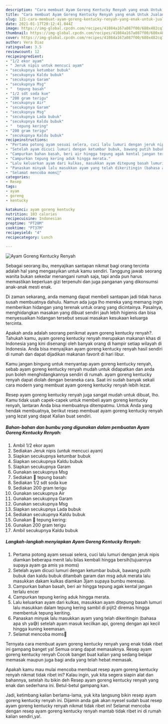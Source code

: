 ```yaml
---
description: "Cara membuat Ayam Goreng Kentucky Renyah yang enak Untuk Jualan"
title: "Cara membuat Ayam Goreng Kentucky Renyah yang enak Untuk Jualan"
slug: 121-cara-membuat-ayam-goreng-kentucky-renyah-yang-enak-untuk-jualan
date: 2021-01-17T20:12:41.044Z
image: https://img-global.cpcdn.com/recipes/41084a167a087f00/680x482cq70/ayam-goreng-kentucky-renyah-foto-resep-utama.jpg
thumbnail: https://img-global.cpcdn.com/recipes/41084a167a087f00/680x482cq70/ayam-goreng-kentucky-renyah-foto-resep-utama.jpg
cover: https://img-global.cpcdn.com/recipes/41084a167a087f00/680x482cq70/ayam-goreng-kentucky-renyah-foto-resep-utama.jpg
author: Vera Diaz
ratingvalue: 3.5
reviewcount: 12
recipeingredient:
- "1/2 ekor ayam"
- " Jeruk nipis untuk mencuci ayam"
- "secukupnya ketumbar bubuk"
- "secukupnya Kaldu bubuk"
- "secukupnya Garam"
- "secukupnya Msg"
- "  tepung basah"
- "1/2 sdt soda kue"
- "200 gram terigu"
- "secukupnya Air"
- "secukupnya Garam"
- "secukupnya Msg"
- "secukupnya Lada bubuk"
- "secukupnya Kaldu bubuk"
- "  tepung kering"
- "200 gram terigu"
- "secukupnya Kaldu bubuk"
recipeinstructions:
- "Pertama potong ayam sesuai selera, cuci lalu lumuri dengan jeruk nipis diamkan beberapa menit lalu bilas kembali hingga bersih(tujuannya supaya ayam ga amis ya moms)"
- "Setelah ayam dicuci lumuri dengan ketumbar bubuk, bawang putih bubuk dan kaldu bubuk ditambah garam dan msg aduk merata lalu masukkan dakam kulkas diamkan 3jam supaya bumbu meresap."
- "Campurkan bahan basah, beri air hingga tepung agak kental jangan terlalu encer"
- "Campurkan tepung kering aduk hingga merata."
- "Lalu keluarkan ayam dari kulkas, masukkan ayam ditepung basah lumuri lalu masukkan dalam tepung kering sambil di pijit2 diremas hingga membentuk tepung keriting."
- "Panaskan minyak lalu masukkan ayam yang telah dikeritingin (bahasa apa sh ya😅) setelah ayam masuk kecilkan api, goreng dengan api kecil hingga kuning keemasan."
- "Selamat mencoba moms💙"
categories:
- Resep
tags:
- ayam
- goreng
- kentucky

katakunci: ayam goreng kentucky 
nutrition: 103 calories
recipecuisine: Indonesian
preptime: "PT20M"
cooktime: "PT37M"
recipeyield: "4"
recipecategory: Lunch

---
```



![Ayam Goreng Kentucky Renyah](https://img-global.cpcdn.com/recipes/41084a167a087f00/680x482cq70/ayam-goreng-kentucky-renyah-foto-resep-utama.jpg)

Sebagai seorang ibu, menyajikan santapan nikmat bagi orang tercinta adalah hal yang mengasyikan untuk kamu sendiri. Tanggung jawab seorang  wanita bukan sekedar menangani rumah saja, tapi anda pun harus memastikan keperluan gizi terpenuhi dan juga panganan yang dikonsumsi anak-anak mesti enak.

Di zaman  sekarang, anda memang dapat membeli santapan jadi tidak harus susah membuatnya dahulu. Namun ada juga lho mereka yang memang ingin memberikan hidangan yang terenak untuk orang yang dicintainya. Pasalnya, menghidangkan masakan yang dibuat sendiri jauh lebih higienis dan bisa menyesuaikan hidangan tersebut sesuai masakan kesukaan keluarga tercinta. 



Apakah anda adalah seorang penikmat ayam goreng kentucky renyah?. Tahukah kamu, ayam goreng kentucky renyah merupakan makanan khas di Indonesia yang kini disenangi oleh banyak orang di hampir setiap wilayah di Indonesia. Anda bisa menyajikan ayam goreng kentucky renyah hasil sendiri di rumah dan dapat dijadikan makanan favorit di hari libur.

Kamu jangan bingung untuk menyantap ayam goreng kentucky renyah, sebab ayam goreng kentucky renyah mudah untuk didapatkan dan anda pun boleh menghidangkannya sendiri di rumah. ayam goreng kentucky renyah dapat diolah dengan beraneka cara. Saat ini sudah banyak sekali cara modern yang membuat ayam goreng kentucky renyah lebih lezat.

Resep ayam goreng kentucky renyah juga sangat mudah untuk dibuat, lho. Kamu tidak usah capek-capek untuk membeli ayam goreng kentucky renyah, lantaran Anda bisa membuatnya ditempatmu. Untuk Anda yang hendak membuatnya, berikut resep membuat ayam goreng kentucky renyah yang lezat yang dapat Kalian buat sendiri.

<!--inarticleads1-->

##### Bahan-bahan dan bumbu yang digunakan dalam pembuatan Ayam Goreng Kentucky Renyah:

1. Ambil 1/2 ekor ayam
1. Sediakan  Jeruk nipis (untuk mencuci ayam)
1. Siapkan secukupnya ketumbar bubuk
1. Siapkan secukupnya Kaldu bubuk
1. Siapkan secukupnya Garam
1. Gunakan secukupnya Msg
1. Sediakan  🌴 tepung basah:
1. Sediakan 1/2 sdt soda kue
1. Sediakan 200 gram terigu
1. Gunakan secukupnya Air
1. Gunakan secukupnya Garam
1. Gunakan secukupnya Msg
1. Siapkan secukupnya Lada bubuk
1. Sediakan secukupnya Kaldu bubuk
1. Gunakan  🌱 tepung kering:
1. Gunakan 200 gram terigu
1. Ambil secukupnya Kaldu bubuk




<!--inarticleads2-->

##### Langkah-langkah menyiapkan Ayam Goreng Kentucky Renyah:

1. Pertama potong ayam sesuai selera, cuci lalu lumuri dengan jeruk nipis diamkan beberapa menit lalu bilas kembali hingga bersih(tujuannya supaya ayam ga amis ya moms)
1. Setelah ayam dicuci lumuri dengan ketumbar bubuk, bawang putih bubuk dan kaldu bubuk ditambah garam dan msg aduk merata lalu masukkan dakam kulkas diamkan 3jam supaya bumbu meresap.
1. Campurkan bahan basah, beri air hingga tepung agak kental jangan terlalu encer
1. Campurkan tepung kering aduk hingga merata.
1. Lalu keluarkan ayam dari kulkas, masukkan ayam ditepung basah lumuri lalu masukkan dalam tepung kering sambil di pijit2 diremas hingga membentuk tepung keriting.
1. Panaskan minyak lalu masukkan ayam yang telah dikeritingin (bahasa apa sh ya😅) setelah ayam masuk kecilkan api, goreng dengan api kecil hingga kuning keemasan.
1. Selamat mencoba moms💙




Ternyata cara membuat ayam goreng kentucky renyah yang enak tidak ribet ini gampang banget ya! Semua orang dapat memasaknya. Resep ayam goreng kentucky renyah Cocok banget buat kalian yang sedang belajar memasak maupun juga bagi anda yang telah hebat memasak.

Apakah kamu mau mulai mencoba membuat resep ayam goreng kentucky renyah nikmat tidak ribet ini? Kalau ingin, yuk kita segera siapin alat dan bahannya, setelah itu bikin deh Resep ayam goreng kentucky renyah yang enak dan sederhana ini. Betul-betul gampang kan. 

Jadi, ketimbang kalian berlama-lama, yuk kita langsung bikin resep ayam goreng kentucky renyah ini. Dijamin anda gak akan nyesel sudah buat resep ayam goreng kentucky renyah nikmat tidak ribet ini! Selamat mencoba dengan resep ayam goreng kentucky renyah mantab tidak ribet ini di rumah kalian sendiri,ya!.

